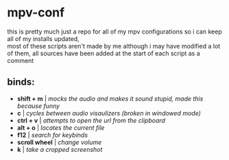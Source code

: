 # mpv-conf
this is pretty much just a repo for all of my mpv configurations so i can keep all of my installs updated,<br>
most of these scripts aren't made by me although i may have modified a lot of them, all sources have been added at the start of each script as a comment

## binds:
* **shift + m** | _mocks the audio and makes it sound stupid, made this because funny_
* **c** | _cycles between audio visaulizers (broken in windowed mode)_
* **ctrl + v** | _attempts to open the url from the clipboard_
* **alt + o** | _locates the current file_
* **f12** | _search for keybinds_
* **scroll wheel** | _change volume_
* **k** | _take a cropped screenshot_